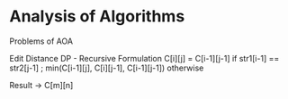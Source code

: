 # Analysis of Algorithms
 Problems of AOA
 
 Edit Distance DP - Recursive Formulation
 C[i][j] = C[i-1][j-1] if str1[i-1] == str2[j-1] ; min(C[i-1][j], C[i][j-1], C[i-1][j-1]) otherwise
 
 Result -> C[m][n]
